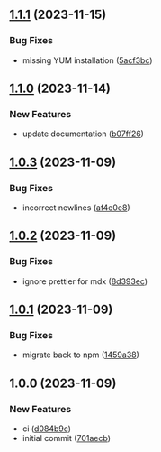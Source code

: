 ## [1.1.1](https://github.com/AtomiCloud/sulfone.silicon/compare/v1.1.0...v1.1.1) (2023-11-15)


### Bug Fixes

* missing YUM installation ([5acf3bc](https://github.com/AtomiCloud/sulfone.silicon/commit/5acf3bcc0cf9a2d068fb3490bc9253fd3763b132))

## [1.1.0](https://github.com/AtomiCloud/sulfone.silicon/compare/v1.0.3...v1.1.0) (2023-11-14)


### New Features

* update documentation ([b07ff26](https://github.com/AtomiCloud/sulfone.silicon/commit/b07ff26d5f3f314f3ba1e9a4426dd7b65d0aa54d))

## [1.0.3](https://github.com/AtomiCloud/sulfone.silicon/compare/v1.0.2...v1.0.3) (2023-11-09)


### Bug Fixes

* incorrect newlines ([af4e0e8](https://github.com/AtomiCloud/sulfone.silicon/commit/af4e0e83e3c61c92a21591c8a984f6be89fafb11))

## [1.0.2](https://github.com/AtomiCloud/sulfone.silicon/compare/v1.0.1...v1.0.2) (2023-11-09)


### Bug Fixes

* ignore prettier for mdx ([8d393ec](https://github.com/AtomiCloud/sulfone.silicon/commit/8d393ec085eea3255b583eb21584b5f82d9cfa19))

## [1.0.1](https://github.com/AtomiCloud/sulfone.silicon/compare/v1.0.0...v1.0.1) (2023-11-09)


### Bug Fixes

* migrate back to npm ([1459a38](https://github.com/AtomiCloud/sulfone.silicon/commit/1459a3878f85e545c50e5932a691300bebfbed0a))

## 1.0.0 (2023-11-09)


### New Features

* ci ([d084b9c](https://github.com/AtomiCloud/sulfone.silicon/commit/d084b9cbc906fadcaf0d0fef56003fd38877e99c))
* initial commit ([701aecb](https://github.com/AtomiCloud/sulfone.silicon/commit/701aecb2170456e3f03cdfe74ec812b1090c5774))
